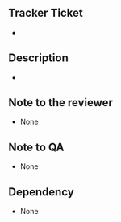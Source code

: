 ## Tracker Ticket

* 

## Description

* 

## Note to the reviewer

* None

## Note to QA

* None

## Dependency

* None
